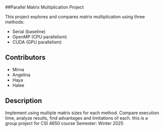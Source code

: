 ##Parallel Matrix Multiplication Project 

This project explores and compares matrix multiplication using three methods:
- Serial (baseline)
- OpenMP (CPU parallelism)
- CUDA (GPU parallelism)

 ## Contributors
- Mirna
- Angelina
- Haya
- Halee

## Description
Implement using multiple matrix sizes for each method.
Compare execution time, analyze results, find advantages and limitations of each.
this is a group project for CSI 4650 course Semester: Winter 2025
